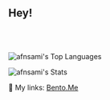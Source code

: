 <h2>Hey!</h2>
 <br>
<br/>

![afnsami's Top Languages](https://github-readme-stats.vercel.app/api/top-langs/?username=afnsami&theme=dark&show_icons=true&hide_border=true&layout=compact)

![afnsami's Stats](https://github-readme-stats.vercel.app/api?username=afnsami&theme=dark&show_icons=true&hide_border=true&count_private=false)

 🔗 My links: <a href="https://bento.me/anas" target="_blank">Bento.Me</a>
